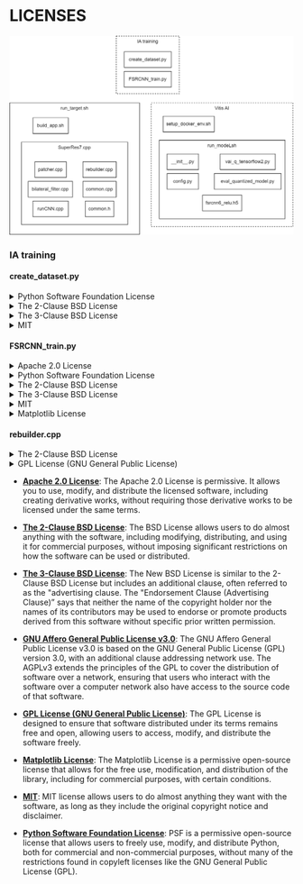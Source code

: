 # LICENSES

![architecture](./architecture_SuperRes7.png)

### IA training

#### **create_dataset.py**

<details>
<summary>Python Software Foundation License</summary>
  
  <details>
  
  <summary>Libraries :</summary>
  
  - arpgarse
  - multiprocessing
  - os
  </details>
</details>

<details>
<summary>The 2-Clause BSD License</summary>
  
  <details>
  
  <summary>Libraries :</summary>
  
  - cv2
  </details>
</details>

<details>
<summary>The 3-Clause BSD License</summary>

  <details>
  
  <summary>Libraries :</summary>
  
  - NumPy
  </details>
</details>

<details>
<summary>MIT</summary>

  <details>
  
  <summary>Libraries :</summary>
  
  - tqdm
  </details>
</details>

#### **FSRCNN_train.py**

<details>
<summary>Apache 2.0 License</summary>

  <details>
  
  <summary>Libraries :</summary>
  
  - TensorFlow
  </details>
</details>

<details>
<summary>Python Software Foundation License</summary>
  
  <details>
  
  <summary>Libraries :</summary>
  
  - arpgarse
  - gc
  - json
  - os
  </details>
</details>

<details>
<summary>The 2-Clause BSD License</summary>
  
  <details>
  
  <summary>Libraries :</summary>
  
  - cv2
  - scikit-learn
  </details>
</details>

<details>
<summary>The 3-Clause BSD License</summary>

  <details>
  
  <summary>Libraries :</summary>
  
  - NumPy
  </details>
</details>

<details>
<summary>MIT</summary>

  <details>
  
  <summary>Libraries :</summary>
  
  - tqdm
  - livelossplot
  </details>
</details>

<details>
<summary>Matplotlib License</summary>

  <details>
  
  <summary>Libraries :</summary>
  
  - matplotlib
  </details>
</details>

#### **rebuilder.cpp**

<details>
<summary>The 2-Clause BSD License</summary>
  
  <details>
  
  <summary>Libraries :</summary>
  
  - OpenCV
  </details>
</details>

<details>
<summary>GPL License (GNU General Public License)</summary>

  <details>
  
  <summary>Libraries :</summary>
  
  - iostream
  - string
  - vector
  - dirent.h
  - sys/stat.h
  </details>
</details>



- [**Apache 2.0 License**](https://www.apache.org/licenses/LICENSE-2.0): The Apache 2.0 License is permissive. It allows you to use, modify, and distribute the licensed software, including creating derivative works, without requiring those derivative works to be licensed under the same terms.

- [**The 2-Clause BSD License**](https://opensource.org/license/bsd-2-clause/): The BSD License allows users to do almost anything with the software, including modifying, distributing, and using it for commercial purposes, without imposing significant restrictions on how the software can be used or distributed.

- [**The 3-Clause BSD License**](https://opensource.org/license/bsd-3-clause/): The New BSD License is similar to the 2-Clause BSD License but includes an additional clause, often referred to as the "advertising clause. The "Endorsement Clause (Advertising Clause)” says that neither the name of the copyright holder nor the names of its contributors may be used to endorse or promote products derived from this software without specific prior written permission.

- [**GNU Affero General Public License v3.0**](https://www.gnu.org/licenses/agpl-3.0.en.html): The GNU Affero General Public License v3.0 is based on the GNU General Public License (GPL) version 3.0, with an additional clause addressing network use. The AGPLv3 extends the principles of the GPL to cover the distribution of software over a network, ensuring that users who interact with the software over a computer network also have access to the source code of that software.

- [**GPL License (GNU General Public License)**](https://www.gnu.org/licenses/gpl-3.0.html): The GPL License is designed to ensure that software distributed under its terms remains free and open, allowing users to access, modify, and distribute the software freely.

- [**Matplotlib License**](https://github.com/matplotlib/matplotlib/blob/main/LICENSE/LICENSE): The Matplotlib License is a permissive open-source license that allows for the free use, modification, and distribution of the library, including for commercial purposes, with certain conditions.

- [**MIT**](https://opensource.org/license/mit/): MIT license allows users to do almost anything they want with the software, as long as they include the original copyright notice and disclaimer.

- [**Python Software Foundation License**](https://www.python.org/download/releases/3.4.0/license/): PSF is a permissive open-source license that allows users to freely use, modify, and distribute Python, both for commercial and non-commercial purposes, without many of the restrictions found in copyleft licenses like the GNU General Public License (GPL).
